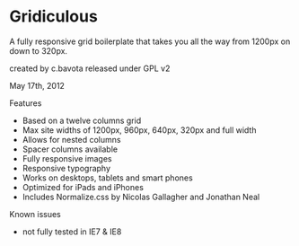 Gridiculous
===========

A fully responsive grid boilerplate that takes you all the way from 1200px on down to 320px.

created by c.bavota
released under GPL v2

May 17th, 2012

Features
 - Based on a twelve columns grid
 - Max site widths of 1200px, 960px, 640px, 320px and full width
 - Allows for nested columns
 - Spacer columns available
 - Fully responsive images
 - Responsive typography
 - Works on desktops, tablets and smart phones
 - Optimized for iPads and iPhones
 - Includes Normalize.css by Nicolas Gallagher and Jonathan Neal

Known issues
 - not fully tested in IE7 & IE8